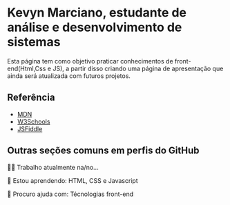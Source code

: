 
# Kevyn Marciano, estudante de análise e desenvolvimento de sistemas

Esta página tem como objetivo praticar conhecimentos de front-end(Html,Css e JS), a partir disso criando uma página de apresentação que ainda será atualizada com futuros projetos.


## Referência

 - [MDN](https://developer.mozilla.org/en-US/)
 - [W3Schools](https://www.w3schools.com/)
 - [JSFiddle](https://jsfiddle.net/)


## Outras seções comuns em perfis do GitHub
👩‍💻 Trabalho atualmente na/no...

🧠 Estou aprendendo: HTML, CSS e Javascript

🤔 Procuro ajuda com: Técnologias front-end 